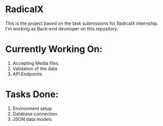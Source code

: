 # RadicalX
This is the project based on the task submissions for RadicalX internship.
I'm working as Back-end developer on this repository.

# Currently Working On:

1. Accepting Media files
2. Validation of the data
3. API Endpoints

# Tasks Done:
1. Environment setup
2. Database connection
3. JSON data models